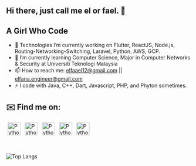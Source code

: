 ## Hi there, just call me el or fael. 👋 
   ## A Girl Who Code


- 🔭 Technologies I’m currently working on Flutter, ReactJS, Node.js, Routing-Networking-Switching, Laravel, Python, AWS, GCP.
- 🌱 I’m currently learning Computer Science, Major in Computer Networks & Security at Universiti Teknologi Malaysia
- 📫 How to reach me: elfaael12@gmail.com || elfana.engineer@gmail.com 
- ⚡ I code with Java, C++, Dart, Javascript, PHP, and Phyton sometimes.

## ✉️ Find me on:


<p align="left">
 <a href="https://www.linkedin.com/in/elfana-anamta-chatya/" target="_blank" rel="noopener noreferrer"> <img src="https://cdn.jsdelivr.net/npm/simple-icons@v3/icons/linkedin.svg" alt="Python" height="35" style="vertical-align:top; margin:4px"></a>
 <a href="https://twitter.com/elfaael" target="_blank" rel="noopener noreferrer"> <img src="https://cdn.jsdelivr.net/npm/simple-icons@v3/icons/twitter.svg" alt="Python" height="35" style="vertical-align:top; margin:4px"></a>
   <a href="https://www.behance.net/elfaael" target="_blank" rel="noopener noreferrer"> <img src="https://cdn.jsdelivr.net/npm/simple-icons@v3/icons/behance.svg" alt="Python" height="35" style="vertical-align:top; margin:4px"></a>
      <a href="https://open.spotify.com/playlist/1qdTIddmzSxZDOcjjjnnnn" target="_blank" rel="noopener noreferrer"> <img src="https://cdn.jsdelivr.net/npm/simple-icons@v3/icons/spotify.svg" alt="Python" height="35" style="vertical-align:top; margin:4px"></a>
    <a href="https://www.goodreads.com/user/show/130224185-elfaael" target="_blank" rel="noopener noreferrer"> <img src="https://cdn.jsdelivr.net/npm/simple-icons@v3/icons/goodreads.svg" alt="Python" height="35" style="vertical-align:top; margin:4px"></a>
</p>

<br />

![Top Langs](https://github-readme-stats.vercel.app/api/top-langs/?username=codesbyel&theme=tokyonight)



<!--
**codesbyel/codesbyel** is a ✨ _special_ ✨ repository because its `README.md` (this file) appears on your GitHub profile. 
- 💬 Ask me about ...
- 😄 Pronouns: ...
- ⚡ Fun fact: ...
-->
